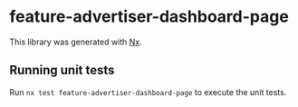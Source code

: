 # feature-advertiser-dashboard-page

This library was generated with [Nx](https://nx.dev).

## Running unit tests

Run `nx test feature-advertiser-dashboard-page` to execute the unit tests.
